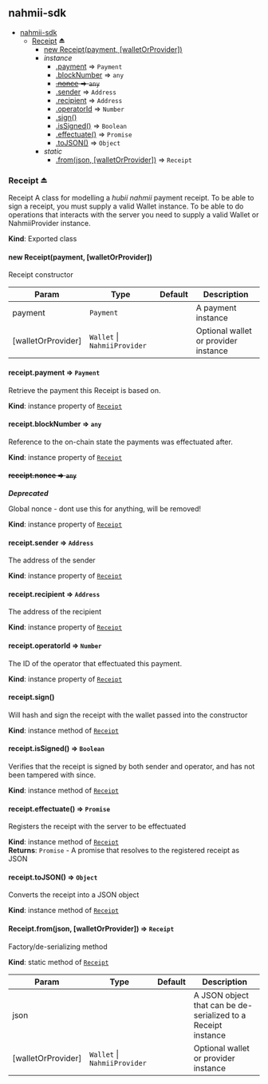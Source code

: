 <a name="module_nahmii-sdk"></a>

## nahmii-sdk

* [nahmii-sdk](#module_nahmii-sdk)
    * [Receipt](#exp_module_nahmii-sdk--Receipt) ⏏
        * [new Receipt(payment, [walletOrProvider])](#new_module_nahmii-sdk--Receipt_new)
        * _instance_
            * [.payment](#module_nahmii-sdk--Receipt+payment) ⇒ <code>Payment</code>
            * [.blockNumber](#module_nahmii-sdk--Receipt+blockNumber) ⇒ <code>any</code>
            * ~~[.nonce](#module_nahmii-sdk--Receipt+nonce) ⇒ <code>any</code>~~
            * [.sender](#module_nahmii-sdk--Receipt+sender) ⇒ <code>Address</code>
            * [.recipient](#module_nahmii-sdk--Receipt+recipient) ⇒ <code>Address</code>
            * [.operatorId](#module_nahmii-sdk--Receipt+operatorId) ⇒ <code>Number</code>
            * [.sign()](#module_nahmii-sdk--Receipt+sign)
            * [.isSigned()](#module_nahmii-sdk--Receipt+isSigned) ⇒ <code>Boolean</code>
            * [.effectuate()](#module_nahmii-sdk--Receipt+effectuate) ⇒ <code>Promise</code>
            * [.toJSON()](#module_nahmii-sdk--Receipt+toJSON) ⇒ <code>Object</code>
        * _static_
            * [.from(json, [walletOrProvider])](#module_nahmii-sdk--Receipt.from) ⇒ <code>Receipt</code>

<a name="exp_module_nahmii-sdk--Receipt"></a>

### Receipt ⏏
Receipt
A class for modelling a _hubii nahmii_ payment receipt.
To be able to sign a receipt, you must supply a valid Wallet instance.
To be able to do operations that interacts with the server you need to
supply a valid Wallet or NahmiiProvider instance.

**Kind**: Exported class  
<a name="new_module_nahmii-sdk--Receipt_new"></a>

#### new Receipt(payment, [walletOrProvider])
Receipt constructor


| Param | Type | Default | Description |
| --- | --- | --- | --- |
| payment | <code>Payment</code> |  | A payment instance |
| [walletOrProvider] | <code>Wallet</code> \| <code>NahmiiProvider</code> | <code></code> | Optional wallet or provider instance |

<a name="module_nahmii-sdk--Receipt+payment"></a>

#### receipt.payment ⇒ <code>Payment</code>
Retrieve the payment this Receipt is based on.

**Kind**: instance property of [<code>Receipt</code>](#exp_module_nahmii-sdk--Receipt)  
<a name="module_nahmii-sdk--Receipt+blockNumber"></a>

#### receipt.blockNumber ⇒ <code>any</code>
Reference to the on-chain state the payments was effectuated after.

**Kind**: instance property of [<code>Receipt</code>](#exp_module_nahmii-sdk--Receipt)  
<a name="module_nahmii-sdk--Receipt+nonce"></a>

#### ~~receipt.nonce ⇒ <code>any</code>~~
***Deprecated***

Global nonce - dont use this for anything, will be removed!

**Kind**: instance property of [<code>Receipt</code>](#exp_module_nahmii-sdk--Receipt)  
<a name="module_nahmii-sdk--Receipt+sender"></a>

#### receipt.sender ⇒ <code>Address</code>
The address of the sender

**Kind**: instance property of [<code>Receipt</code>](#exp_module_nahmii-sdk--Receipt)  
<a name="module_nahmii-sdk--Receipt+recipient"></a>

#### receipt.recipient ⇒ <code>Address</code>
The address of the recipient

**Kind**: instance property of [<code>Receipt</code>](#exp_module_nahmii-sdk--Receipt)  
<a name="module_nahmii-sdk--Receipt+operatorId"></a>

#### receipt.operatorId ⇒ <code>Number</code>
The ID of the operator that effectuated this payment.

**Kind**: instance property of [<code>Receipt</code>](#exp_module_nahmii-sdk--Receipt)  
<a name="module_nahmii-sdk--Receipt+sign"></a>

#### receipt.sign()
Will hash and sign the receipt with the wallet passed into the constructor

**Kind**: instance method of [<code>Receipt</code>](#exp_module_nahmii-sdk--Receipt)  
<a name="module_nahmii-sdk--Receipt+isSigned"></a>

#### receipt.isSigned() ⇒ <code>Boolean</code>
Verifies that the receipt is signed by both sender and operator, and has
not been tampered with since.

**Kind**: instance method of [<code>Receipt</code>](#exp_module_nahmii-sdk--Receipt)  
<a name="module_nahmii-sdk--Receipt+effectuate"></a>

#### receipt.effectuate() ⇒ <code>Promise</code>
Registers the receipt with the server to be effectuated

**Kind**: instance method of [<code>Receipt</code>](#exp_module_nahmii-sdk--Receipt)  
**Returns**: <code>Promise</code> - A promise that resolves to the registered receipt as JSON  
<a name="module_nahmii-sdk--Receipt+toJSON"></a>

#### receipt.toJSON() ⇒ <code>Object</code>
Converts the receipt into a JSON object

**Kind**: instance method of [<code>Receipt</code>](#exp_module_nahmii-sdk--Receipt)  
<a name="module_nahmii-sdk--Receipt.from"></a>

#### Receipt.from(json, [walletOrProvider]) ⇒ <code>Receipt</code>
Factory/de-serializing method

**Kind**: static method of [<code>Receipt</code>](#exp_module_nahmii-sdk--Receipt)  

| Param | Type | Default | Description |
| --- | --- | --- | --- |
| json |  |  | A JSON object that can be de-serialized to a Receipt instance |
| [walletOrProvider] | <code>Wallet</code> \| <code>NahmiiProvider</code> | <code></code> | Optional wallet or provider instance |

